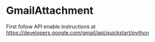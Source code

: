 # GmailAttachment


First follow API enable instructions at https://developers.google.com/gmail/api/quickstart/python

